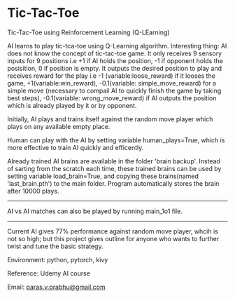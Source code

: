 # Tic-Tac-Toe
Tic-Tac-Toe using Reinforcement Learning (Q-LEarning)

AI learns to play tic-tca-toe using Q-Learning algorithm. 
Interesting thing: AI does not know the concept of tic-tac-toe game. It only receives 9 sensory inputs for 9 positions i.e +1 if AI holds
the position, -1 if opponent holds the posisition, 0 if position is empty. It outputs the desired position to play and receives reward 
for the play i.e -1 (variable:loose_reward) if it looses the game, +1(variable:win_reward), -0.1(variable: simple_move_reward) for a 
simple move (necessary to compail AI to quickly finish the game by taking best steps), -0.1(variable: wrong_move_reward) if AI outputs the
position which is already played by it or by opponent.

Initially, AI plays and trains itself against the random move player which plays on any available empty place.

Human can play with the AI by setting variable human_plays=True, which is more effective to train AI quickly and efficently.

Already trained AI brains are available in the folder 'brain backup'. Instead of sarting from the scratch each time, these trained brains can
be used by setting variable load_brain=True, and copying these brains(named 'last_brain.pth') to the main folder. 
Program automatically stores the brain after 10000 plays.

----

AI vs AI matches can also be played by running main_1o1 file.

-----

Current AI gives 77% performance against random move player, whcih is not so high; but this project gives outline for anyone who wants to 
further twist and tune the basic strategy.

Environment: python, pytorch, kivy

Reference: Udemy AI course

Email: paras.v.prabhu@gmail.com
